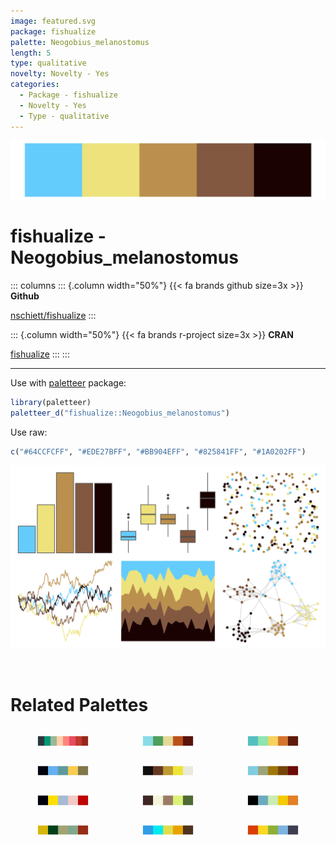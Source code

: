 ```yaml
---
image: featured.svg
package: fishualize
palette: Neogobius_melanostomus
length: 5
type: qualitative
novelty: Novelty - Yes
categories:
  - Package - fishualize
  - Novelty - Yes
  - Type - qualitative
---
```


![](featured.svg)

# fishualize - Neogobius_melanostomus 

::: columns
::: {.column width="50%"}
{{< fa brands github size=3x >}}
**Github**

[nschiett/fishualize](https://github.com/nschiett/fishualize)
:::

::: {.column width="50%"}
{{< fa brands r-project size=3x >}}
**CRAN**

[fishualize](https://CRAN.R-project.org/package=fishualize)
:::
:::

<hr> 

Use with [paletteer](https://emilhvitfeldt.github.io/paletteer/) package:

```r
library(paletteer)
paletteer_d("fishualize::Neogobius_melanostomus")
```

Use raw:

```r
c("#64CCFCFF", "#EDE27BFF", "#BB904EFF", "#825841FF", "#1A0202FF")
``` 

![](examples.png) 

<br>

# Related Palettes

<div class="list" style="display: grid; grid-template-columns: auto auto auto;"> <figure class="figure">
<a href="../../awtools/a_palette/"> <img src="../../awtools/a_palette/featured.svg" style="width: 100%;" class="figure-img"></a>
</figure> <figure class="figure">
<a href="../../fishualize/Etheostoma_barrenense/"> <img src="../../fishualize/Etheostoma_barrenense/featured.svg" style="width: 100%;" class="figure-img"></a>
</figure> <figure class="figure">
<a href="../../fishualize/Lepomis_megalotis/"> <img src="../../fishualize/Lepomis_megalotis/featured.svg" style="width: 100%;" class="figure-img"></a>
</figure> <figure class="figure">
<a href="../../fishualize/Chaetodontoplus_conspicillatus/"> <img src="../../fishualize/Chaetodontoplus_conspicillatus/featured.svg" style="width: 100%;" class="figure-img"></a>
</figure> <figure class="figure">
<a href="../../fishualize/Acanthurus_triostegus/"> <img src="../../fishualize/Acanthurus_triostegus/featured.svg" style="width: 100%;" class="figure-img"></a>
</figure> <figure class="figure">
<a href="../../fishualize/Histiophryne_psychedelica/"> <img src="../../fishualize/Histiophryne_psychedelica/featured.svg" style="width: 100%;" class="figure-img"></a>
</figure> <figure class="figure">
<a href="../../lisa/RoyLichtenstein_1/"> <img src="../../lisa/RoyLichtenstein_1/featured.svg" style="width: 100%;" class="figure-img"></a>
</figure> <figure class="figure">
<a href="../../colRoz/p_mitchelli/"> <img src="../../colRoz/p_mitchelli/featured.svg" style="width: 100%;" class="figure-img"></a>
</figure> <figure class="figure">
<a href="../../fishualize/Chaetodon_ephippium/"> <img src="../../fishualize/Chaetodon_ephippium/featured.svg" style="width: 100%;" class="figure-img"></a>
</figure> <figure class="figure">
<a href="../../wesanderson/Cavalcanti1/"> <img src="../../wesanderson/Cavalcanti1/featured.svg" style="width: 100%;" class="figure-img"></a>
</figure> <figure class="figure">
<a href="../../fishualize/Hypoplectrus_puella/"> <img src="../../fishualize/Hypoplectrus_puella/featured.svg" style="width: 100%;" class="figure-img"></a>
</figure> <figure class="figure">
<a href="../../fishualize/Koumansetta_rainfordi/"> <img src="../../fishualize/Koumansetta_rainfordi/featured.svg" style="width: 100%;" class="figure-img"></a>
</figure> 
</div>
